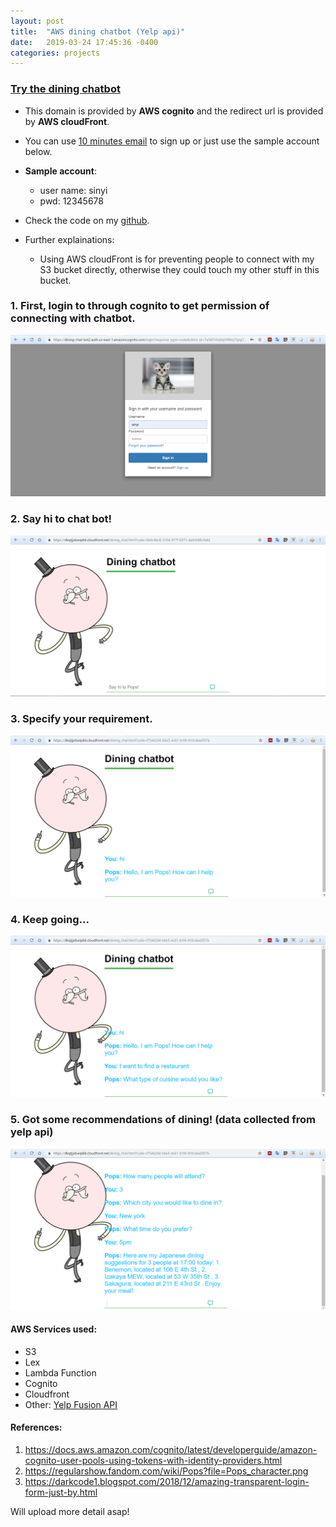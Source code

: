 ```yaml
---
layout: post
title:  "AWS dining chatbot (Yelp api)"
date:   2019-03-24 17:45:36 -0400
categories: projects
---
```



### [Try the dining chatbot](https://dining-chat-bot2.auth.us-east-1.amazoncognito.com/login?response_type=code&client_id=7a56fi10nj9q599klq7tjog785&redirect_uri=https://dkqtjjobwip8d.cloudfront.net/dining_chat.html) 
+ This domain is provided by **AWS cognito** and the redirect url is provided by **AWS cloudFront**.
+ You can use [10 minutes email](https://10minutemail.com/10MinuteMail/index.html) to sign up or just use the sample account below.
+ **Sample account**:
    - user name: sinyi
    - pwd: 12345678
+ Check the code on my [github](https://github.com/Sinyii/AWS-dining-chatbot-w-yelp-api).

+ Further explainations:
    - Using AWS cloudFront is for preventing people to connect with my S3 bucket directly, otherwise they could touch my other stuff in this bucket.

### 1. First, login to through cognito to get permission of connecting with chatbot.

![login page](/image/chatbot/login_page.png)

### 2. Say hi to chat bot!

![say hi to chat bot!](/image/chatbot/chat_bot_page1.png)

### 3. Specify your requirement.

![then](/image/chatbot/chat_bot_page2.png)

### 4. Keep going...

![then](/image/chatbot/chat_bot_page3.PNG)

### 5. Got some recommendations of dining! (data collected from yelp api)

![final result](/image/chatbot/chat_bot_page4.PNG)

#### AWS Services used:
- S3
- Lex
- Lambda Function
- Cognito
- Cloudfront
- Other: [Yelp Fusion API](https://www.yelp.com/developers/documentation/v3)

#### References:
1. https://docs.aws.amazon.com/cognito/latest/developerguide/amazon-cognito-user-pools-using-tokens-with-identity-providers.html
2. https://regularshow.fandom.com/wiki/Pops?file=Pops_character.png
3. https://darkcode1.blogspot.com/2018/12/amazing-transparent-login-form-just-by.html

Will upload more detail asap!